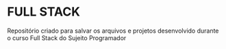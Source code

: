 # FULL STACK

Repositório criado para salvar os arquivos e projetos desenvolvido durante o curso Full Stack do Sujeito Programador